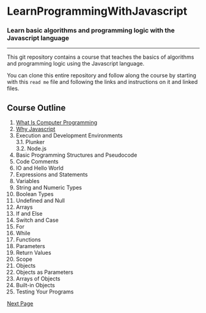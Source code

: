# LearnProgrammingWithJavascript
### Learn basic algorithms and programming logic with the Javascript language
---
This git repository contains a course that teaches the basics of algorithms and programming logic using the Javascript language.

You can clone this entire repository and follow along the course by starting with this `read me` file and following the links and instructions on it and linked files.
## Course Outline
1. [What Is Computer Programming](https://github.com/mbarsott/LearnProgrammingWithJavascript/blob/master/01_WhatIsComputerProgramming.md) [](https://www.khanacademy.org/computing/computer-programming/programming/intro-to-programming/v/programming-intro)
2. [Why Javascript](https://github.com/mbarsott/LearnProgrammingWithJavascript/blob/master/02_WhyJavaScript.md) [](https://app.pluralsight.com/library/courses/javascript-getting-started/table-of-contents)
3. Execution and Development Environments [](https://app.pluralsight.com/library/courses/learning-programming-javascript/table-of-contents)  
   3.1. Plunker [](https://app.pluralsight.com/library/courses/javascript-getting-started/table-of-contents)  
   3.2. Node.js [](https://app.pluralsight.com/library/courses/learning-programming-javascript/table-of-contents)
4. Basic Programming Structures and Pseudocode [](https://courses.edx.org/courses/course-v1:HarvardX+CS50+X/course/)
5. Code Comments [](https://app.pluralsight.com/library/courses/learning-programming-javascript/table-of-contents)
6. IO and Hello World [](https://www.hackerrank.com/challenges/30-hello-world/tutorial)
7. Expressions and Statements [](https://app.pluralsight.com/library/courses/javascript-programming-basics/table-of-contents)
8. Variables [](https://app.pluralsight.com/library/courses/javascript-getting-started/table-of-contents)
9. String and Numeric Types [](https://app.pluralsight.com/library/courses/javascript-getting-started/table-of-contents)
10. Boolean Types [](https://app.pluralsight.com/library/courses/javascript-getting-started/table-of-contents)
11. Undefined and Null [](https://app.pluralsight.com/library/courses/javascript-getting-started/table-of-contents)
12. Arrays [](https://app.pluralsight.com/library/courses/javascript-getting-started/table-of-contents)
13. If and Else [](https://app.pluralsight.com/library/courses/javascript-getting-started/table-of-contents)
14. Switch and Case [](https://app.pluralsight.com/library/courses/javascript-getting-started/table-of-contents)
15. For [](https://app.pluralsight.com/library/courses/javascript-getting-started/table-of-contents)
16. While [](https://app.pluralsight.com/library/courses/javascript-getting-started/table-of-contents)
17. Functions [](https://app.pluralsight.com/library/courses/javascript-getting-started/table-of-contents)
18. Parameters [](https://app.pluralsight.com/library/courses/javascript-getting-started/table-of-contents)
19. Return Values [](https://app.pluralsight.com/library/courses/javascript-getting-started/table-of-contents)
20. Scope [](https://app.pluralsight.com/library/courses/javascript-getting-started/table-of-contents)
21. Objects [](https://app.pluralsight.com/library/courses/javascript-getting-started/table-of-contents)
22. Objects as Parameters [](https://app.pluralsight.com/library/courses/javascript-getting-started/table-of-contents)
23. Arrays of Objects [](https://app.pluralsight.com/library/courses/javascript-getting-started/table-of-contents)
24. Built-in Objects [](https://app.pluralsight.com/library/courses/javascript-getting-started/table-of-contents)
25. Testing Your Programs [](https://app.pluralsight.com/library/courses/learning-programming-javascript/table-of-contents)

[Next Page](https://github.com/mbarsott/LearnProgrammingWithJavascript/blob/master/01_WhatIsComputerProgramming.md)
